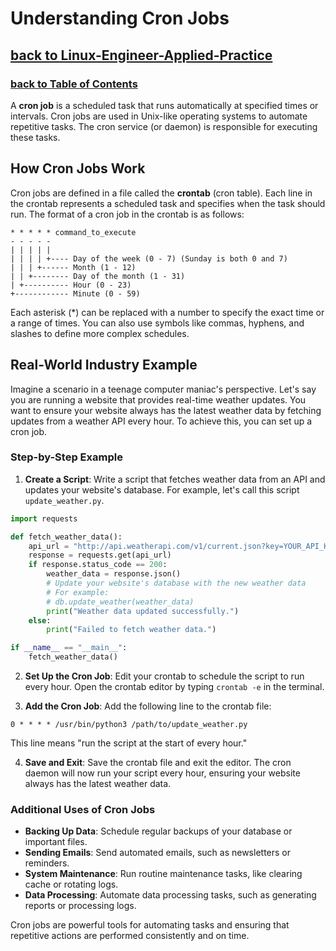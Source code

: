 
# Understanding Cron Jobs
## [**back to Linux-Engineer-Applied-Practice**](../README.md)
### [**back to Table of Contents**](/Additional-Notes/Table-of-Contents.md)


A **cron job** is a scheduled task that runs automatically at specified times or intervals. Cron jobs are used in Unix-like operating systems to automate repetitive tasks. The cron service (or daemon) is responsible for executing these tasks.

## How Cron Jobs Work

Cron jobs are defined in a file called the **crontab** (cron table). Each line in the crontab represents a scheduled task and specifies when the task should run. The format of a cron job in the crontab is as follows:

```
* * * * * command_to_execute
- - - - -
| | | | |
| | | | +---- Day of the week (0 - 7) (Sunday is both 0 and 7)
| | | +------ Month (1 - 12)
| | +-------- Day of the month (1 - 31)
| +---------- Hour (0 - 23)
+------------ Minute (0 - 59)
```

Each asterisk (*) can be replaced with a number to specify the exact time or a range of times. You can also use symbols like commas, hyphens, and slashes to define more complex schedules.

## Real-World Industry Example

Imagine a scenario in a teenage computer maniac's perspective. Let's say you are running a website that provides real-time weather updates. You want to ensure your website always has the latest weather data by fetching updates from a weather API every hour. To achieve this, you can set up a cron job.

### Step-by-Step Example

1. **Create a Script**: Write a script that fetches weather data from an API and updates your website's database. For example, let's call this script `update_weather.py`.

```python
import requests

def fetch_weather_data():
    api_url = "http://api.weatherapi.com/v1/current.json?key=YOUR_API_KEY&q=YOUR_LOCATION"
    response = requests.get(api_url)
    if response.status_code == 200:
        weather_data = response.json()
        # Update your website's database with the new weather data
        # For example:
        # db.update_weather(weather_data)
        print("Weather data updated successfully.")
    else:
        print("Failed to fetch weather data.")

if __name__ == "__main__":
    fetch_weather_data()
```

2. **Set Up the Cron Job**: Edit your crontab to schedule the script to run every hour. Open the crontab editor by typing `crontab -e` in the terminal.

3. **Add the Cron Job**: Add the following line to the crontab file:

```
0 * * * * /usr/bin/python3 /path/to/update_weather.py
```

This line means "run the script at the start of every hour."

4. **Save and Exit**: Save the crontab file and exit the editor. The cron daemon will now run your script every hour, ensuring your website always has the latest weather data.

### Additional Uses of Cron Jobs

- **Backing Up Data**: Schedule regular backups of your database or important files.
- **Sending Emails**: Send automated emails, such as newsletters or reminders.
- **System Maintenance**: Run routine maintenance tasks, like clearing cache or rotating logs.
- **Data Processing**: Automate data processing tasks, such as generating reports or processing logs.

Cron jobs are powerful tools for automating tasks and ensuring that repetitive actions are performed consistently and on time.
